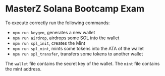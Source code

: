 # MasterZ Solana Bootcamp Exam

To execute correctly run the following commands:
- `npm run keygen`, generates a new wallet
- `npm run airdrop`, airdrops some SOL into the wallet
- `npm run spl_init`, creates the Mint
- `npm run spl_mint`, mints some tokens into the ATA of the wallet
- `npm run spl_transfer`, transfers some tokens to another wallet

The `wallet` file contains the secret key of the wallet.
The `mint` file contains the mint address.